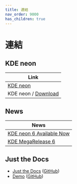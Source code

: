 ```yaml
---
title: 連結
nav_order: 9000
has_children: true
---
```



# 連結


## KDE neon

| Link |
| ---- |
| [KDE neon](https://neon.kde.org/) |
| KDE neon / [Download](https://neon.kde.org/download) |


## News

| News |
| ---- |
| [KDE neon 6 Available Now](https://blog.neon.kde.org/2024/02/28/kde-neon-6-available-now/) |
| [KDE MegaRelease 6](https://kde.org/announcements/megarelease/6/) |



## Just the Docs

* [Just the Docs](https://pmarsceill.github.io/just-the-docs/) ([GitHub](https://github.com/pmarsceill/just-the-docs))
* [Demo](https://pmarsceill.github.io/jtd-remote/) ([GitHub](https://github.com/pmarsceill/jtd-remote))
